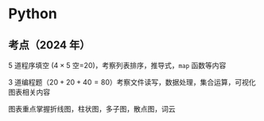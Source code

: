 # Python

## 考点（2024 年）

5 道程序填空 ($4\times 5$ 空=20)，考察列表排序，推导式，`map` 函数等内容

3 道编程题（$20+20+40 = 80$）考察文件读写，数据处理，集合运算，可视化图表相关内容

图表重点掌握折线图，柱状图，多子图，散点图，词云

<script src="https://giscus.app/client.js"
        data-repo="SunSeaLucky/xju-course-wiki"
        data-repo-id="R_kgDONf4gSg"
        data-category="Announcements"
        data-category-id="DIC_kwDONf4gSs4ClXwK"
        data-mapping="pathname"
        data-strict="0"
        data-reactions-enabled="1"
        data-emit-metadata="0"
        data-input-position="bottom"
        data-theme="light"
        data-lang="zh-CN"
        crossorigin="anonymous"
        async>
</script>